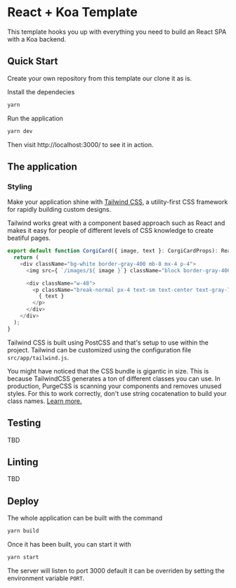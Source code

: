 # React + Koa Template

This template hooks you up with everything you need to build an React SPA with a Koa backend.

## Quick Start

Create your own repository from this template our clone it as is.

Install the dependecies

```sh
yarn
```

Run the application

```sh
yarn dev
```

Then visit http://localhost:3000/ to see it in action.

## The application

### Styling

Make your application shine with [Tailwind CSS](https://tailwindcss.com/), a utility-first CSS framework for
rapidly building custom designs.

Tailwind works great with a component based approach such as React and makes it easy for people of different levels of CSS knowledge to create beatiful pages.

```ts
export default function CorgiCard({ image, text }: CorgiCardProps): ReactElement {
  return (
    <div className="bg-white border-gray-400 mb-8 mx-4 p-4">
      <img src={ `/images/${ image }`} className="block border-gray-400 h-64 mb-4 object-cover w-48" />

      <div className="w-48">
        <p className="break-normal px-4 text-sm text-center text-gray-700">
          { text }
        </p>
      </div>
    </div>
  );
}
```

Tailwind CSS is built using PostCSS and that's setup to use within the project. Tailwind can be customized using the configuration file `src/app/tailwind.js`.

You might have noticed that the CSS bundle is gigantic in size. This is because TailwindCSS generates a ton of different classes you can use. In production, PurgeCSS is scanning your components and removes unused styles. For this to work correctly, don't use string cocatenation to build your class names. [Learn more.](https://tailwindcss.com/docs/controlling-file-size/)

## Testing

TBD

## Linting

TBD

## Deploy

The whole application can be built with the command

```sh
yarn build
```

Once it has been built, you can start it with

```sh
yarn start
```

The server will listen to port 3000 default it can be overriden by setting the environment variable `PORT`.

